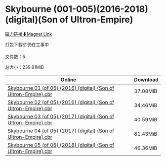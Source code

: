 # Skybourne (001-005)(2016-2018)(digital)(Son of Ultron-Empire)

[磁力链接⬇Magnet Link](magnet:?xt=urn:btih:1807f0bb4b40ae6e13f1bc3d6e95ce5fcff30e9c&dn=Skybourne%20%28001-005%29%282016-2018%29%28digital%29%28Son%20of%20Ultron-Empire%29)

打包下载📦仍在工事中

文件数：5

总大小：239.91MiB

Online | Download
--- | ---
[Skybourne 01 (of 05) (2016) (digital) (Son of Ultron-Empire).cbr](https://github.com/alicewish/markdown/blob/master/comic/Skybourne-01-of-05-2016-digital-Son-of-Ultron-Empire-cbr.md) | 37.08MiB
[Skybourne 02 (of 05) (2016) (digital) (Son of Ultron-Empire).cbr](https://github.com/alicewish/markdown/blob/master/comic/Skybourne-02-of-05-2016-digital-Son-of-Ultron-Empire-cbr.md) | 34.46MiB
[Skybourne 03 (of 05) (2017) (digital) (Son of Ultron-Empire).cbr](https://github.com/alicewish/markdown/blob/master/comic/Skybourne-03-of-05-2017-digital-Son-of-Ultron-Empire-cbr.md) | 40.59MiB
[Skybourne 04 (of 05) (2017) (digital) (Son of Ultron-Empire).cbr](https://github.com/alicewish/markdown/blob/master/comic/Skybourne-04-of-05-2017-digital-Son-of-Ultron-Empire-cbr.md) | 81.43MiB
[Skybourne 05 (of 05) (2018) (digital) (Son of Ultron-Empire).cbr](https://github.com/alicewish/markdown/blob/master/comic/Skybourne-05-of-05-2018-digital-Son-of-Ultron-Empire-cbr.md) | 46.36MiB